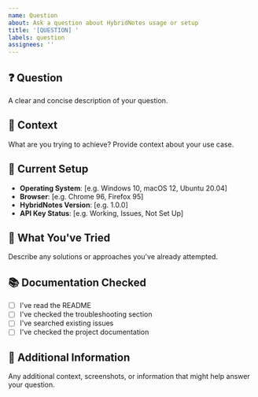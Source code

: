 ```yaml
---
name: Question
about: Ask a question about HybridNotes usage or setup
title: '[QUESTION] '
labels: question
assignees: ''
---
```


## ❓ Question
A clear and concise description of your question.

## 🎯 Context
What are you trying to achieve? Provide context about your use case.

## 🔧 Current Setup
- **Operating System**: [e.g. Windows 10, macOS 12, Ubuntu 20.04]
- **Browser**: [e.g. Chrome 96, Firefox 95]
- **HybridNotes Version**: [e.g. 1.0.0]
- **API Key Status**: [e.g. Working, Issues, Not Set Up]

## 📝 What You've Tried
Describe any solutions or approaches you've already attempted.

## 📚 Documentation Checked
- [ ] I've read the README
- [ ] I've checked the troubleshooting section
- [ ] I've searched existing issues
- [ ] I've checked the project documentation

## 📄 Additional Information
Any additional context, screenshots, or information that might help answer your question.

